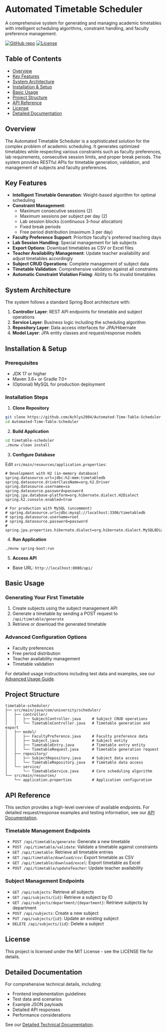 # Automated Timetable Scheduler

A comprehensive system for generating and managing academic timetables with intelligent scheduling algorithms, constraint handling, and faculty preference management.

[![GitHub repo](https://img.shields.io/badge/GitHub-Repository-green.svg)](https://github.com/Achlys2004/Automated-Time-Table-Scheduler)
[![License](https://img.shields.io/badge/License-MIT-blue.svg)](LICENSE)

## Table of Contents

- [Overview](#overview)
- [Key Features](#key-features)
- [System Architecture](#system-architecture)
- [Installation & Setup](#installation--setup)
- [Basic Usage](#basic-usage)
- [Project Structure](#project-structure)
- [API Reference](#api-reference)
- [License](#license)
- [Detailed Documentation](#detailed-documentation)

## Overview

The Automated Timetable Scheduler is a sophisticated solution for the complex problem of academic scheduling. It generates optimized timetables while respecting various constraints such as faculty preferences, lab requirements, consecutive session limits, and proper break periods. The system provides RESTful APIs for timetable generation, validation, and management of subjects and faculty preferences.

## Key Features

- **Intelligent Timetable Generation**: Weight-based algorithm for optimal scheduling
- **Constraint Management**:
  - Maximum consecutive sessions (2)
  - Maximum sessions per subject per day (2)
  - Lab session blocks (continuous 3-hour allocation)
  - Fixed break periods
  - Free period distribution (maximum 3 per day)
- **Faculty Preference Support**: Prioritize faculty's preferred teaching days
- **Lab Session Handling**: Special management for lab subjects
- **Export Options**: Download timetables as CSV or Excel files
- **Teacher Availability Management**: Update teacher availability and adjust timetables accordingly
- **Subject CRUD Operations**: Complete management of subject data
- **Timetable Validation**: Comprehensive validation against all constraints
- **Automatic Constraint Violation Fixing**: Ability to fix invalid timetables

## System Architecture

The system follows a standard Spring Boot architecture with:

1. **Controller Layer**: REST API endpoints for timetable and subject operations
2. **Service Layer**: Business logic including the scheduling algorithm
3. **Repository Layer**: Data access interfaces for JPA/Hibernate
4. **Model Layer**: JPA entity classes and request/response models

## Installation & Setup

### Prerequisites

- JDK 17 or higher
- Maven 3.6+ or Gradle 7.0+
- (Optional) MySQL for production deployment

### Installation Steps

1. **Clone Repository**

```bash
git clone https://github.com/Achlys2004/Automated-Time-Table-Scheduler.git
cd Automated-Time-Table-Scheduler
```

2. **Build Application**

```bash
cd timetable-scheduler
./mvnw clean install
```

3. **Configure Database**

Edit `src/main/resources/application.properties`:

```properties
# Development with H2 (in-memory database)
spring.datasource.url=jdbc:h2:mem:timetabledb
spring.datasource.driverClassName=org.h2.Driver
spring.datasource.username=sa
spring.datasource.password=password
spring.jpa.database-platform=org.hibernate.dialect.H2Dialect
spring.h2.console.enabled=true

# For production with MySQL (uncomment)
# spring.datasource.url=jdbc:mysql://localhost:3306/timetabledb
# spring.datasource.username=root
# spring.datasource.password=password
# spring.jpa.properties.hibernate.dialect=org.hibernate.dialect.MySQL8Dialect
```

4. **Run Application**

```bash
./mvnw spring-boot:run
```

5. **Access API**

- Base URL: `http://localhost:8080/api/`

## Basic Usage

### Generating Your First Timetable

1. Create subjects using the subject management API
2. Generate a timetable by sending a POST request to `/api/timetable/generate`
3. Retrieve or download the generated timetable

### Advanced Configuration Options

- Faculty preferences
- Free period distribution
- Teacher availability management
- Timetable validation

For detailed usage instructions including test data and examples, see our [Advanced Usage Guide](necessary_details.md#test-scenarios).

## Project Structure

```
timetable-scheduler/
├── src/main/java/com/university/scheduler/
│   ├── controller/
│   │   ├── SubjectController.java     # Subject CRUD operations
│   │   └── TimetableController.java   # Timetable generation and export
│   ├── model/
│   │   ├── FacultyPreference.java     # Faculty preference data
│   │   ├── Subject.java               # Subject entity
│   │   ├── TimetableEntry.java        # Timetable entry entity
│   │   └── TimetableRequest.java      # Timetable generation request
│   ├── repository/
│   │   ├── SubjectRepository.java     # Subject data access
│   │   └── TimetableRepository.java   # Timetable data access
│   └── service/
│       └── TimetableService.java      # Core scheduling algorithm
└── src/main/resources/
    └── application.properties         # Application configuration
```

## API Reference

This section provides a high-level overview of available endpoints. For detailed request/response examples and testing information, see our [API Documentation](necessary_details.md#api-response-examples).

### Timetable Management Endpoints

- `POST /api/timetable/generate`: Generate a new timetable
- `POST /api/timetable/validate`: Validate a timetable against constraints
- `GET /api/timetable`: Retrieve all timetable entries
- `GET /api/timetable/download/csv`: Export timetable as CSV
- `GET /api/timetable/download/excel`: Export timetable as Excel
- `POST /api/timetable/updateTeacher`: Update teacher availability

### Subject Management Endpoints

- `GET /api/subjects`: Retrieve all subjects
- `GET /api/subjects/{id}`: Retrieve a subject by ID
- `GET /api/subjects/department/{department}`: Retrieve subjects by department
- `POST /api/subjects`: Create a new subject
- `PUT /api/subjects/{id}`: Update an existing subject
- `DELETE /api/subjects/{id}`: Delete a subject

## License

This project is licensed under the MIT License - see the LICENSE file for details.

## Detailed Documentation

For comprehensive technical details, including:

- Frontend implementation guidelines
- Test data and scenarios
- Example JSON payloads
- Detailed API responses
- Performance considerations

See our [Detailed Technical Documentation](necessary_details.md).
